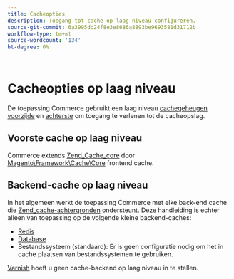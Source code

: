 ```yaml
---
title: Cacheopties
description: Toegang tot cache op laag niveau configureren.
source-git-commit: 6a3995dd24f8e3e8686a8893be9693581d31712b
workflow-type: tm+mt
source-wordcount: '134'
ht-degree: 0%

---
```


# Cacheopties op laag niveau

De toepassing Commerce gebruikt een laag niveau [cachegeheugen](https://glossary.magento.com/cache) [voorzijde](https://glossary.magento.com/frontend) en [achterste](https://glossary.magento.com/backend) om toegang te verlenen tot de cacheopslag.

## Voorste cache op laag niveau

Commerce extends [Zend_Cache_core](https://framework.zend.com/manual/1.12/en/zend.cache.frontends.html) door [Magento\Framework\Cache\Core](https://github.com/magento/magento2/blob/2.4/lib/internal/Magento/Framework/Cache/Core.php) frontend cache.

## Backend-cache op laag niveau

In het algemeen werkt de toepassing Commerce met elke back-end cache die [Zend_cache-achtergronden](https://framework.zend.com/manual/1.12/en/zend.cache.backends.html) ondersteunt. Deze handleiding is echter alleen van toepassing op de volgende kleine backend-caches:

- [Redis](config-redis.md)
- [Database](https://developer.adobe.com/commerce/php/development/cache/partial/database-caching/)
- Bestandssysteem (standaard): Er is geen configuratie nodig om het in cache plaatsen van bestandssystemen te gebruiken.

[Varnish](config-varnish.md) hoeft u geen cache-backend op laag niveau in te stellen.
